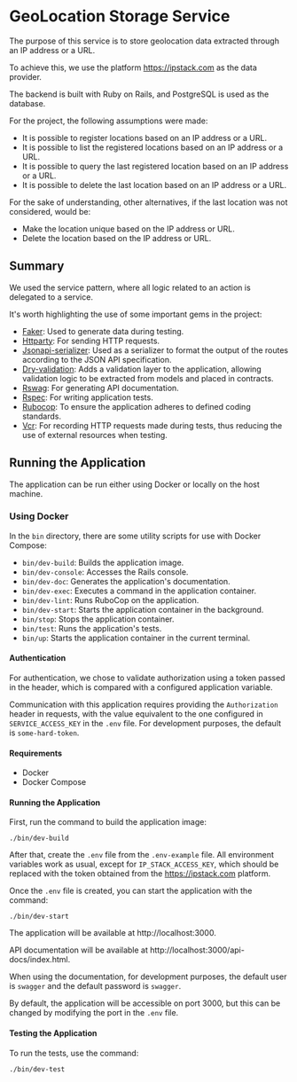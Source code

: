 # GeoLocation Storage Service

The purpose of this service is to store geolocation data extracted through an IP address or a URL.

To achieve this, we use the platform https://ipstack.com as the data provider.

The backend is built with Ruby on Rails, and PostgreSQL is used as the database.

For the project, the following assumptions were made:
- It is possible to register locations based on an IP address or a URL.
- It is possible to list the registered locations based on an IP address or a URL.
- It is possible to query the last registered location based on an IP address or a URL.
- It is possible to delete the last location based on an IP address or a URL.

For the sake of understanding, other alternatives, if the last location was not considered, would be:
- Make the location unique based on the IP address or URL.
- Delete the location based on the IP address or URL.

## Summary
We used the service pattern, where all logic related to an action is delegated to a service.

It's worth highlighting the use of some important gems in the project:

- [Faker](https://github.com/faker-ruby/faker): Used to generate data during testing.
- [Httparty](https://github.com/jnunemaker/httparty): For sending HTTP requests.
- [Jsonapi-serializer](https://github.com/jsonapi-serializer/jsonapi-serializer): Used as a serializer to format the output of the routes according to the JSON API specification.
- [Dry-validation](https://github.com/dry-rb/dry-validation): Adds a validation layer to the application, allowing validation logic to be extracted from models and placed in contracts.
- [Rswag](https://github.com/rswag/rswag): For generating API documentation.
- [Rspec](https://github.com/rspec/rspec-rails): For writing application tests.
- [Rubocop](https://github.com/rubocop/rubocop): To ensure the application adheres to defined coding standards.
- [Vcr](https://github.com/vcr/vcr): For recording HTTP requests made during tests, thus reducing the use of external resources when testing.

## Running the Application
The application can be run either using Docker or locally on the host machine.

### Using Docker

In the `bin` directory, there are some utility scripts for use with Docker Compose:
- `bin/dev-build`: Builds the application image.
- `bin/dev-console`: Accesses the Rails console.
- `bin/dev-doc`: Generates the application's documentation.
- `bin/dev-exec`: Executes a command in the application container.
- `bin/dev-lint`: Runs RuboCop on the application.
- `bin/dev-start`: Starts the application container in the background.
- `bin/stop`: Stops the application container.
- `bin/test`: Runs the application's tests.
- `bin/up`: Starts the application container in the current terminal.

#### Authentication
For authentication, we chose to validate authorization using a token passed in the header, which is compared with a configured application variable.

Communication with this application requires providing the `Authorization` header in requests, with the value equivalent to the one configured in `SERVICE_ACCESS_KEY` in the `.env` file. For development purposes, the default is `some-hard-token`.

#### Requirements
- Docker
- Docker Compose

#### Running the Application

First, run the command to build the application image:
```
./bin/dev-build
```

After that, create the `.env` file from the `.env-example` file.
All environment variables work as usual, except for `IP_STACK_ACCESS_KEY`, which should be replaced with the token obtained from the https://ipstack.com platform.

Once the `.env` file is created, you can start the application with the command:
```
./bin/dev-start
```

The application will be available at http://localhost:3000.

API documentation will be available at http://localhost:3000/api-docs/index.html.

When using the documentation, for development purposes, the default user is `swagger` and the default password is `swagger`.

By default, the application will be accessible on port 3000, but this can be changed by modifying the port in the `.env` file.

#### Testing the Application

To run the tests, use the command:
```
./bin/dev-test
```
